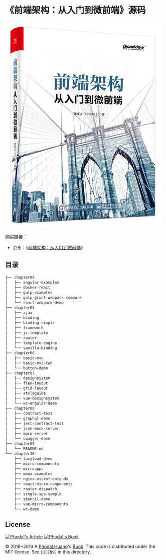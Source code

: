 # 《前端架构：从入门到微前端》源码

![前端架构：从入门到微前端](images/9787121365348.jpg)


购买链接：

 - 京东：《[前端架构：从入门到微前端](https://item.jd.com/12621088.html)》


## 目录

```
├── chapter04
│   ├── angular-examples
│   ├── docker-react
│   ├── gulp-examples
│   ├── gulp-grunt-webpack-compare
│   └── react-webpack-demo
├── chapter05
│   ├── ajax
│   ├── binding
│   ├── binding-simple
│   ├── framework
│   ├── js-template
│   ├── router
│   ├── template-engine
│   └── vanilla-binding
├── chapter06
│   ├── basic-mvc
│   ├── basic-mvc-twb
│   └── button-demo
├── chapter07
│   ├── designsystem
│   ├── flex-layout
│   ├── grid-layout
│   ├── styleguide
│   ├── vue-designsystem
│   └── wc-angular-demo
├── chapter08
│   ├── contract-test
│   ├── graphql-demo
│   ├── jest-contract-test
│   ├── json-mock-server
│   ├── moco-server
│   └── swagger-demo
├── chapter09
│   └── README.md
└── chapter10
    ├── lazyload-demo
    ├── micro-components
    ├── microapps
    ├── mooa-examples
    ├── nginx-microfrontends
    ├── react-micro-components
    ├── router-dispatch
    ├── single-spa-sample
    ├── stencil-demo
    ├── vue-micro-components
    └── wc-demo
```

License
---

[![Phodal's Article](http://brand.phodal.com/shields/article-small.svg)](https://www.phodal.com/) [![Phodal's Book](http://brand.phodal.com/shields/book-small.svg)](https://www.phodal.com/)

© 2018~2019 A [Phodal Huang](https://www.phodal.com)'s [Book](http://github.com/phodal/books).  This code is distributed under the MIT license. See `LICENSE` in this directory.
